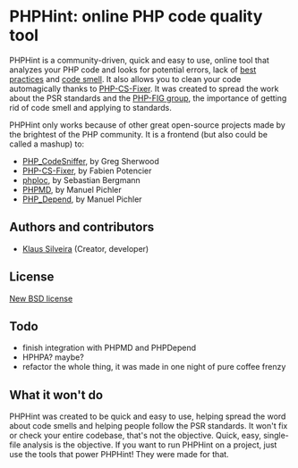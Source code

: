 # PHPHint: online PHP code quality tool

PHPHint is a community-driven, quick and easy to use, online tool that analyzes your PHP code and looks for 
potential errors, lack of [best practices](http://paul-m-jones.com/archives/2420) 
and [code smell](http://en.wikipedia.org/wiki/Code_smell). 
It also allows you to clean your code automagically thanks to [PHP-CS-Fixer](http://cs.sensiolabs.org). 
It was created to spread the work about the PSR standards and the [PHP-FIG group](http://www.php-fig.org/), 
the importance of getting rid of code smell and applying to standards.

PHPHint only works because of other great open-source projects made by the brightest of the PHP community. 
It is a frontend (but also could be called a mashup) to:

* [PHP_CodeSniffer](http://pear.php.net/package/PHP_CodeSniffer), by Greg Sherwood
* [PHP-CS-Fixer](http://cs.sensiolabs.org), by Fabien Potencier
* [phploc](https://github.com/sebastianbergmann/phploc), by Sebastian Bergmann
* [PHPMD](http://phpmd.org/), by Manuel Pichler
* [PHP_Depend](http://pdepend.org/), by Manuel Pichler

## Authors and contributors
* [Klaus Silveira](http://www.klaussilveira.com) (Creator, developer)

## License
[New BSD license](http://www.opensource.org/licenses/bsd-license.php)

## Todo
* finish integration with PHPMD and PHPDepend
* HPHPA? maybe?
* refactor the whole thing, it was made in one night of pure coffee frenzy

## What it won't do
PHPHint was created to be quick and easy to use, helping spread the word about code smells and helping people 
follow the PSR standards. It won't fix or check your entire codebase, that's not the objective. 
Quick, easy, single-file analysis is the objective. If you want to run PHPHint on a project, 
just use the tools that power PHPHint! 
They were made for that.